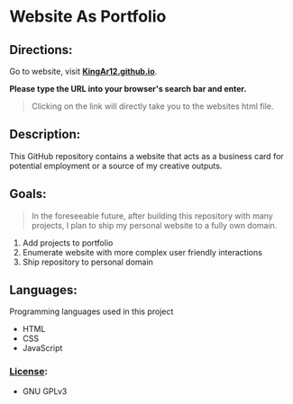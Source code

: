 Website As Portfolio
====================

Directions:
-----------
Go to website, visit **[KingAr12.github.io](./index.html)**.

**Please type the URL into your browser's search bar and enter.**
> Clicking on the link will directly take you to the websites html file.

Description:
------------
This GitHub repository contains a website that acts as a business card for potential employment or a source of my creative outputs.

Goals:
------
> In the foreseeable future, after building this repository with many projects, 
> I plan to ship my personal website to a fully own domain.

1. Add projects to portfolio
2. Enumerate website with more complex user friendly interactions
3. Ship repository to personal domain

## Languages:
Programming languages used in this project

* HTML
* CSS
* JavaScript

### [License](./COPYING.txt):

* GNU GPLv3